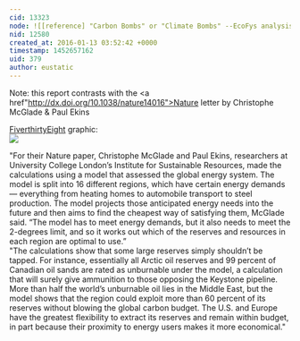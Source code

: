 ```yaml
---
cid: 13323
node: ![[reference] "Carbon Bombs" or "Climate Bombs" --EcoFys analysis for Greenpeace](../notes/eustatic/01-13-2016/reference-carbon-bombs-or-climate-bombs-ecofys-analysis-for-greenpeace)
nid: 12580
created_at: 2016-01-13 03:52:42 +0000
timestamp: 1452657162
uid: 379
author: eustatic
---
```


Note: this report contrasts with the <a href"http://dx.doi.org/10.1038/nature14016">Nature</a> letter by Christophe McGlade	& Paul Ekins


<a href="http://fivethirtyeight.com/features/how-much-fuel-we-need-to-leave-buried-to-beat-climate-change/">FiverthirtyEight</a> graphic:
<br>
<img src="https://espnfivethirtyeight.files.wordpress.com/2015/01/aschwanden-feature-unburnable-2.png?w=575">

"For their Nature paper, Christophe McGlade and Paul Ekins, researchers at University College London’s Institute for Sustainable Resources, made the calculations using a model that assessed the global energy system. The model is split into 16 different regions, which have certain energy demands — everything from heating homes to automobile transport to steel production. The model projects those anticipated energy needs into the future and then aims to find the cheapest way of satisfying them, McGlade said. “The model has to meet energy demands, but it also needs to meet the 2-degrees limit, and so it works out which of the reserves and resources in each region are optimal to use.”
<br>
"The calculations show that some large reserves simply shouldn’t be tapped. For instance, essentially all Arctic oil reserves and 99 percent of Canadian oil sands are rated as unburnable under the model, a calculation that will surely give ammunition to those opposing the Keystone pipeline. More than half the world’s unburnable oil lies in the Middle East, but the model shows that the region could exploit more than 60 percent of its reserves without blowing the global carbon budget. The U.S. and Europe have the greatest flexibility to extract its reserves and remain within budget, in part because their proximity to energy users makes it more economical."
